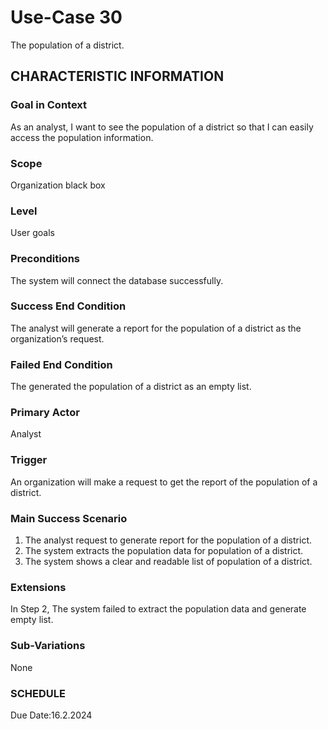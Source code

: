 # Use-Case 30
The population of a district.
## CHARACTERISTIC INFORMATION
### Goal in Context
As an analyst, I want to see the population of a district so that I can easily access the population information.
### Scope
Organization black box
### Level
User goals
### Preconditions
The system will connect the database successfully.
### Success End Condition
The analyst will generate a report for the population of a district as the organization’s request.
### Failed End Condition
The generated the population of a district as an empty list.
### Primary Actor
Analyst
### Trigger
An organization will make a request to get the report of the population of a district. 
### Main Success Scenario
1.  The analyst request to generate report for the population of a district.
2.  The system extracts the population data for population of a district.
3.  The system shows a clear and readable list of population of a district. 
### Extensions
In Step 2, The system failed to extract the population data and generate empty list.
### Sub-Variations
None
### SCHEDULE
Due Date:16.2.2024
 
